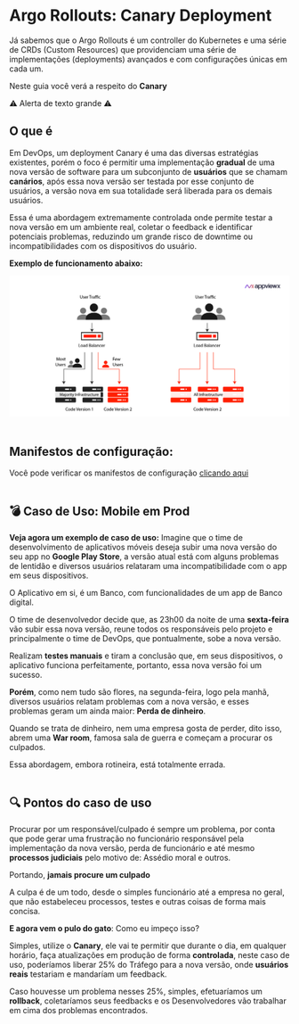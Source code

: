 # Argo Rollouts: Canary Deployment

Já sabemos que o Argo Rollouts é um controller do Kubernetes e uma série de CRDs (Custom Resources) que providenciam uma série de implementações (deployments) avançados e com configurações únicas em cada um.

Neste guia você verá a respeito do **Canary**

⚠️ Alerta de texto grande ⚠️


## O que é

Em DevOps, um deployment Canary é uma das diversas estratégias existentes, porém o foco é permitir uma implementação **gradual** de uma nova versão de software para um subconjunto de **usuários** que se chamam **canários**, após essa nova versão ser testada por esse conjunto de usuários, a versão nova em sua totalidade será liberada para os demais usuários.

Essa é uma abordagem extremamente controlada onde permite testar a nova versão em um ambiente real, coletar o feedback e identificar potenciais problemas, reduzindo um grande risco de downtime ou incompatibilidades com os dispositivos do usuário.

**Exemplo de funcionamento abaixo:**

<img src="../../images/canary-example.png"> <br><br>

## Manifestos de configuração:

Você pode verificar os manifestos de configuração [clicando aqui](../../Kubernetes/flask-app-canary/) <br><br>

## 💣 Caso de Uso: Mobile em Prod

**Veja agora um exemplo de caso de uso:** Imagine que o time de desenvolvimento de aplicativos móveis deseja subir uma nova versão do seu app no **Google Play Store**, a versão atual está com alguns problemas de lentidão e diversos usuários relataram uma incompatibilidade com o app em seus dispositivos.

O Aplicativo em si, é um Banco, com funcionalidades de um app de Banco digital.

O time de desenvolvedor decide que, as 23h00 da noite de uma **sexta-feira** vão subir essa nova versão, reune todos os responsáveis pelo projeto e principalmente o time de DevOps, que pontualmente, sobe a nova versão.

Realizam **testes manuais** e tiram a conclusão que, em seus dispositivos, o aplicativo funciona perfeitamente, portanto, essa nova versão foi um sucesso.

**Porém**, como nem tudo são flores, na segunda-feira, logo pela manhã, diversos usuários relatam problemas com a nova versão, e esses problemas geram um ainda maior: **Perda de dinheiro**.

Quando se trata de dinheiro, nem uma empresa gosta de perder, dito isso, abrem uma **War room**, famosa sala de guerra e começam a procurar os culpados.

Essa abordagem, embora rotineira, está totalmente errada.  <br><br>

## 🔍 Pontos do caso de uso

Procurar por um responsável/culpado é sempre um problema, por conta que pode gerar uma frustração no funcionário responsável pela implementação da nova versão, perda de funcionário e até mesmo **processos judiciais** pelo motivo de: Assédio moral e outros.

Portando, **jamais procure um culpado**

A culpa é de um todo, desde o simples funcionário até a empresa no geral, que não estabeleceu processos, testes e outras coisas de forma mais concisa.

**E agora vem o pulo do gato**: Como eu impeço isso?

Simples, utilize o **Canary**, ele vai te permitir que durante o dia, em qualquer horário, faça atualizações em produção de forma **controlada**, neste caso de uso, poderíamos liberar 25% do Tráfego para a nova versão, onde **usuários reais** testariam e mandaríam um feedback. 

Caso houvesse um problema nesses 25%, simples, efetuaríamos um **rollback**, coletaríamos seus feedbacks e os Desenvolvedores vão trabalhar em cima dos problemas encontrados. 

